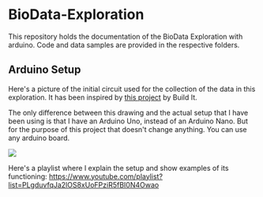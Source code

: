 # BioData-Exploration

This repository holds the documentation of the BioData Exploration with arduino. Code and data samples are provided in the respective folders.

## Arduino Setup

Here's a picture of the initial circuit used for the collection of the data in this exploration. It has been inspired by [this project](https://www.youtube.com/watch?v=8ogMm94AH80) by Build It.

The only difference between this drawing and the actual setup that I have been using is that I have an Arduino Uno, instead of an Arduino Nano. But for the purpose of this project that doesn't change anything. You can use any arduino board.

![](https://imgur.com/yPHuypg.png)

Here's a playlist where I explain the setup and show examples of its functioning: https://www.youtube.com/playlist?list=PLgduvfqJa2lOS8xUoFPziR5fBI0N4Owao
